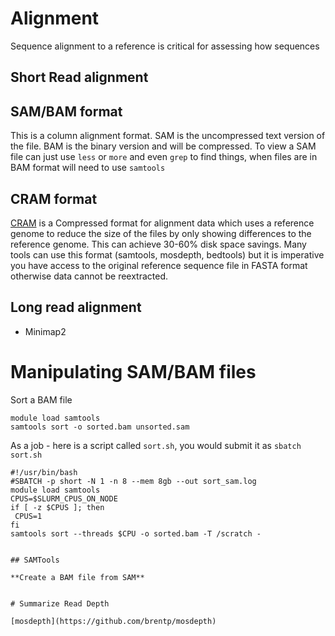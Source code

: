 # Alignment

Sequence alignment to a reference is critical for assessing how sequences
## Short Read alignment



## SAM/BAM format

This is a column alignment format. SAM is the uncompressed text version of the file. BAM is the binary version and will be compressed. To view a SAM file can just use `less` or `more` and even `grep` to find things, when files are in BAM format will need to use `samtools`

## CRAM format

[CRAM](https://en.wikipedia.org/wiki/CRAM_(file_format)) is a Compressed format for alignment data which uses a reference genome to reduce the size of the files by only showing differences to the reference genome. This can achieve 30-60% disk space savings. Many tools can use this format (samtools, mosdepth, bedtools) but it is imperative you have access to the original reference sequence file in FASTA format otherwise data cannot be reextracted.

## Long read alignment

* Minimap2

# Manipulating SAM/BAM files

Sort a BAM file

```
module load samtools
samtools sort -o sorted.bam unsorted.sam
```

As a job - here is a script called `sort.sh`, you would submit it as `sbatch sort.sh`
```
#!/usr/bin/bash
#SBATCH -p short -N 1 -n 8 --mem 8gb --out sort_sam.log
module load samtools
CPUS=$SLURM_CPUS_ON_NODE
if [ -z $CPUS ]; then
 CPUS=1
fi
samtools sort --threads $CPU -o sorted.bam -T /scratch -


## SAMTools

**Create a BAM file from SAM**


# Summarize Read Depth

[mosdepth](https://github.com/brentp/mosdepth)

